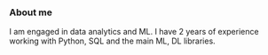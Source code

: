 ### About me
I am engaged in data analytics and ML. I have 2 years of experience working with Python, SQL and the main ML, DL libraries.


<!--![Airflow](https://user-images.githubusercontent.com/62764290/216893848-267c09c5-ef6a-4b14-887c-0c0eedc6dc58.PNG)

**ArtemNechaev/ArtemNechaev** is a ✨ _special_ ✨ repository because its `README.md` (this file) appears on your GitHub profile.

![Симулятор](https://drive.google.com/uc?id=133eaE7HcX1astS8-8DH5_kzlgk_Rg1UQ)
![Airflow](https://drive.google.com/uc?id=13FPDFQBIJAHO1GpC2Ux3e6eFk2UkCsbi)
![CV](https://drive.google.com/uc?id=1-1F3w8-VtIicUBuQMXofUWUMl8WaJyjs)
![NLP](https://drive.google.com/uc?id=1-44nS51TRR4NBJKCccwfRWrfPZpkD-6h)
![Stat](https://drive.google.com/uc?id=1poo_Y_h7YEoZjnUDEBm9DFV66fYbqrWx)


Here are some ideas to get you started:

- 🔭 I’m currently working on ...
- 🌱 I’m currently learning ...
- 👯 I’m looking to collaborate on ...
- 🤔 I’m looking for help with ...
- 💬 Ask me about ...
- 📫 How to reach me: ...
- 😄 Pronouns: ...
- ⚡ Fun fact: ...
-->
